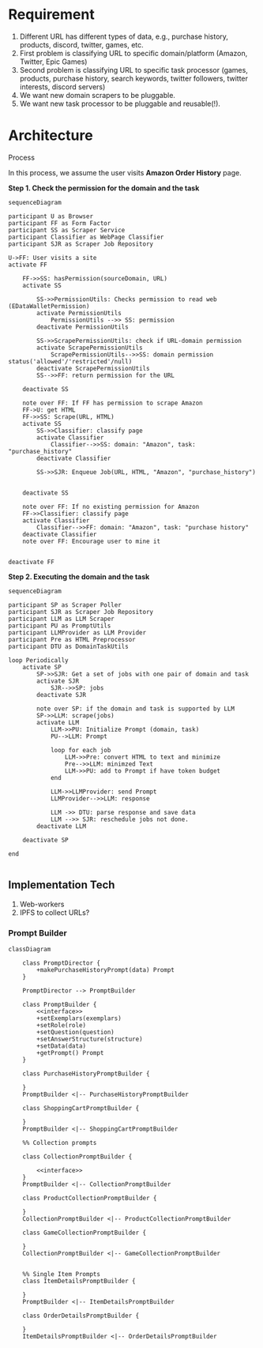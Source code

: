 # Requirement

1. Different URL has different types of data, e.g., purchase history, products, discord, twitter, games, etc.
2. First problem is classifying URL to specific domain/platform (Amazon, Twitter, Epic Games)
3. Second problem is classifying URL to specific task processor (games, products, purchase history, search keywords, twitter followers, twitter interests, discord servers)
4. We want new domain scrapers to be pluggable.
5. We want new task processor to be pluggable and reusable(!).

# Architecture

Process

In this process, we assume the user visits **Amazon Order History** page.

**Step 1. Check the permission for the domain and the task**

```mermaid
sequenceDiagram

participant U as Browser
participant FF as Form Factor
participant SS as Scraper Service
participant Classifier as WebPage Classifier
participant SJR as Scraper Job Repository

U->FF: User visits a site
activate FF

    FF->>SS: hasPermission(sourceDomain, URL)
    activate SS

        SS->>PermissionUtils: Checks permission to read web (EDataWalletPermission)
        activate PermissionUtils
            PermissionUtils -->> SS: permission
        deactivate PermissionUtils

        SS->>ScrapePermissionUtils: check if URL-domain permission
        activate ScrapePermissionUtils
            ScrapePermissionUtils-->>SS: domain permission status('allowed'/'restricted'/null)
        deactivate ScrapePermissionUtils
        SS-->>FF: return permission for the URL

    deactivate SS

    note over FF: If FF has permission to scrape Amazon
    FF->U: get HTML
    FF->>SS: Scrape(URL, HTML)
    activate SS
        SS->>Classifier: classify page
        activate Classifier
            Classifier-->>SS: domain: "Amazon", task: "purchase_history"
        deactivate Classifier

        SS->>SJR: Enqueue Job(URL, HTML, "Amazon", "purchase_history")


    deactivate SS

    note over FF: If no existing permission for Amazon
    FF->>Classifier: classify page
    activate Classifier
        Classifier-->>FF: domain: "Amazon", task: "purchase history"
    deactivate Classifier
    note over FF: Encourage user to mine it


deactivate FF

```

**Step 2. Executing the domain and the task**

```mermaid
sequenceDiagram

participant SP as Scraper Poller
participant SJR as Scraper Job Repository
participant LLM as LLM Scraper
participant PU as PromptUtils
participant LLMProvider as LLM Provider
participant Pre as HTML Preprocessor
participant DTU as DomainTaskUtils

loop Periodically
    activate SP
        SP->>SJR: Get a set of jobs with one pair of domain and task
        activate SJR
            SJR-->>SP: jobs
        deactivate SJR

        note over SP: if the domain and task is supported by LLM
        SP->>LLM: scrape(jobs)
        activate LLM
            LLM->>PU: Initialize Prompt (domain, task)
            PU-->LLM: Prompt

            loop for each job
                LLM->>Pre: convert HTML to text and minimize
                Pre-->>LLM: minimzed Text
                LLM->>PU: add to Prompt if have token budget
            end

            LLM->>LLMProvider: send Prompt
            LLMProvider-->>LLM: response

            LLM ->> DTU: parse response and save data
            LLM -->> SJR: reschedule jobs not done.
        deactivate LLM

    deactivate SP

end


```

## Implementation Tech

1. Web-workers
2. IPFS to collect URLs?

### Prompt Builder

```mermaid
classDiagram

    class PromptDirector {
        +makePurchaseHistoryPrompt(data) Prompt
    }

    PromptDirector --> PromptBuilder

    class PromptBuilder {
        <<interface>>
        +setExemplars(exemplars)
        +setRole(role)
        +setQuestion(question)
        +setAnswerStructure(structure)
        +setData(data)
        +getPrompt() Prompt
    }
    
    class PurchaseHistoryPromptBuilder {

    }
    PromptBuilder <|-- PurchaseHistoryPromptBuilder

    class ShoppingCartPromptBuilder {

    }
    PromptBuilder <|-- ShoppingCartPromptBuilder

    %% Collection prompts

    class CollectionPromptBuilder {

        <<interface>>
    }
    PromptBuilder <|-- CollectionPromptBuilder

    class ProductCollectionPromptBuilder {

    }
    CollectionPromptBuilder <|-- ProductCollectionPromptBuilder

    class GameCollectionPromptBuilder {

    }
    CollectionPromptBuilder <|-- GameCollectionPromptBuilder

    
    %% Single Item Prompts
    class ItemDetailsPromptBuilder {

    }
    PromptBuilder <|-- ItemDetailsPromptBuilder

    class OrderDetailsPromptBuilder {

    }
    ItemDetailsPromptBuilder <|-- OrderDetailsPromptBuilder

```